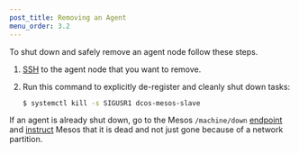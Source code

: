 ```yaml
---
post_title: Removing an Agent
menu_order: 3.2
---
```


To shut down and safely remove an agent node follow these steps.

1.  [SSH](/docs/1.8/administration/access-node/sshcluster/) to the agent node that you want to remove.
1.  Run this command to explicitly de-register and cleanly shut down tasks:

    ```bash
    $ systemctl kill -s SIGUSR1 dcos-mesos-slave
    ```

If an agent is already shut down, go to the Mesos `/machine/down` [endpoint](http://mesos.apache.org/documentation/latest/maintenance/) and [instruct](http://mesos.apache.org/documentation/latest/endpoints/master/machine/down/) Mesos that it is dead and not just gone because of a network partition.



